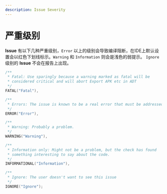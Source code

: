 ```yaml
---
description: Issue Severity
---
```


# 严重级别

**Issue** 有以下几种严重级别，`Error` 以上的级别会导致编译阻断，在IDE上默认设置会以红色下划线标示。`Warning` 和 `Information` 则会是浅色的弱提示。 `Ignore` 级别的 **Issue** 不会在报告上出现。

```kotlin
/**
 * Fatal: Use sparingly because a warning marked as fatal will be
 * considered critical and will abort Export APK etc in ADT
 */
FATAL("Fatal"),

/**
 * Errors: The issue is known to be a real error that must be addressed.
 */
ERROR("Error"),

/**
 * Warning: Probably a problem.
 */
WARNING("Warning"),

/**
 * Information only: Might not be a problem, but the check has found
 * something interesting to say about the code.
 */
INFORMATIONAL("Information"),

/**
 * Ignore: The user doesn't want to see this issue
 */
IGNORE("Ignore");
```

 

